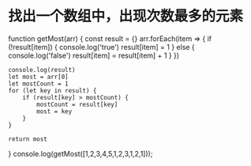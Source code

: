 # 找出一个数组中，出现次数最多的元素

function getMost(arr) {
	const result = {}
    arr.forEach(item => {
    	if (!result[item]) {
			console.log('true')
            result[item] = 1
        } else {
            console.log('false')
            result[item] = result[item] + 1
        }
    })

    console.log(result)
    let most = arr[0]
    let mostCount = 1
    for (let key in result) {
        if (result[key] > mostCount) {
            mostCount = result[key]
            most = key
        }
    }

    return most
}
console.log(getMost([1,2,3,4,5,1,2,3,1,2,1]));
